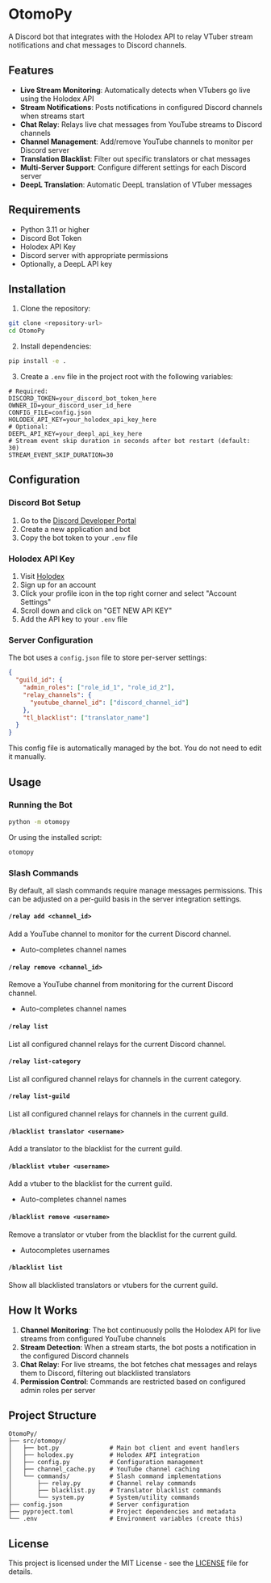 # OtomoPy

A Discord bot that integrates with the Holodex API to relay VTuber stream notifications and chat messages to Discord channels.

## Features

- **Live Stream Monitoring**: Automatically detects when VTubers go live using the Holodex API
- **Stream Notifications**: Posts notifications in configured Discord channels when streams start
- **Chat Relay**: Relays live chat messages from YouTube streams to Discord channels
- **Channel Management**: Add/remove YouTube channels to monitor per Discord server
- **Translation Blacklist**: Filter out specific translators or chat messages
- **Multi-Server Support**: Configure different settings for each Discord server
- **DeepL Translation**: Automatic DeepL translation of VTuber messages

## Requirements

- Python 3.11 or higher
- Discord Bot Token
- Holodex API Key
- Discord server with appropriate permissions
- Optionally, a DeepL API key

## Installation

1. Clone the repository:
```bash
git clone <repository-url>
cd OtomoPy
```

2. Install dependencies:
```bash
pip install -e .
```

3. Create a `.env` file in the project root with the following variables:
```env
# Required:
DISCORD_TOKEN=your_discord_bot_token_here
OWNER_ID=your_discord_user_id_here
CONFIG_FILE=config.json
HOLODEX_API_KEY=your_holodex_api_key_here
# Optional:
DEEPL_API_KEY=your_deepl_api_key_here
# Stream event skip duration in seconds after bot restart (default: 30)
STREAM_EVENT_SKIP_DURATION=30
```

## Configuration

### Discord Bot Setup

1. Go to the [Discord Developer Portal](https://discord.com/developers/applications)
2. Create a new application and bot
3. Copy the bot token to your `.env` file

### Holodex API Key

1. Visit [Holodex](https://holodex.net/)
2. Sign up for an account
3. Click your profile icon in the top right corner and select "Account Settings"
4. Scroll down and click on "GET NEW API KEY"
5. Add the API key to your `.env` file

### Server Configuration

The bot uses a `config.json` file to store per-server settings:

```json
{
  "guild_id": {
    "admin_roles": ["role_id_1", "role_id_2"],
    "relay_channels": {
      "youtube_channel_id": ["discord_channel_id"]
    },
    "tl_blacklist": ["translator_name"]
  }
}
```

This config file is automatically managed by the bot. You do not need to edit it manually.

## Usage

### Running the Bot

```bash
python -m otomopy
```

Or using the installed script:

```bash
otomopy
```

### Slash Commands

By default, all slash commands require manage messages permissions. This can be adjusted on a per-guild basis in the server integration settings.

#### `/relay add <channel_id>`
Add a YouTube channel to monitor for the current Discord channel.
- Auto-completes channel names

#### `/relay remove <channel_id>`
Remove a YouTube channel from monitoring for the current Discord channel.
- Auto-completes channel names

#### `/relay list`
List all configured channel relays for the current Discord channel.

#### `/relay list-category`
List all configured channel relays for channels in the current category.

#### `/relay list-guild`
List all configured channel relays for channels in the current guild.

#### `/blacklist translator <username>`
Add a translator to the blacklist for the current guild.

#### `/blacklist vtuber <username>`
Add a vtuber to the blacklist for the current guild.
- Auto-completes channel names

#### `/blacklist remove <username>`
Remove a translator or vtuber from the blacklist for the current guild.
- Autocompletes usernames

#### `/blacklist list`
Show all blacklisted translators or vtubers for the current guild.

## How It Works

1. **Channel Monitoring**: The bot continuously polls the Holodex API for live streams from configured YouTube channels
2. **Stream Detection**: When a stream starts, the bot posts a notification in the configured Discord channels
3. **Chat Relay**: For live streams, the bot fetches chat messages and relays them to Discord, filtering out blacklisted translators
4. **Permission Control**: Commands are restricted based on configured admin roles per server

## Project Structure

```
OtomoPy/
├── src/otomopy/
│   ├── bot.py              # Main bot client and event handlers
│   ├── holodex.py          # Holodex API integration
│   ├── config.py           # Configuration management
│   ├── channel_cache.py    # YouTube channel caching
│   └── commands/           # Slash command implementations
│       ├── relay.py        # Channel relay commands
│       ├── blacklist.py    # Translator blacklist commands
│       └── system.py       # System/utility commands
├── config.json             # Server configuration
├── pyproject.toml          # Project dependencies and metadata
└── .env                    # Environment variables (create this)
```

## License

This project is licensed under the MIT License - see the [LICENSE](LICENSE) file for details.
